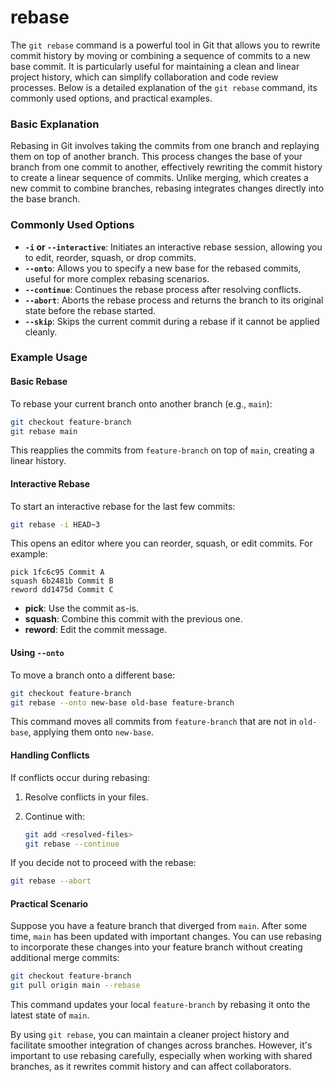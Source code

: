 # rebase

The `git rebase` command is a powerful tool in Git that allows you to rewrite commit history by moving or combining a sequence of commits to a new base commit. It is particularly useful for maintaining a clean and linear project history, which can simplify collaboration and code review processes. Below is a detailed explanation of the `git rebase` command, its commonly used options, and practical examples.

### Basic Explanation

Rebasing in Git involves taking the commits from one branch and replaying them on top of another branch. This process changes the base of your branch from one commit to another, effectively rewriting the commit history to create a linear sequence of commits. Unlike merging, which creates a new commit to combine branches, rebasing integrates changes directly into the base branch.

### Commonly Used Options

* **`-i` or `--interactive`**: Initiates an interactive rebase session, allowing you to edit, reorder, squash, or drop commits.
* **`--onto`**: Allows you to specify a new base for the rebased commits, useful for more complex rebasing scenarios.
* **`--continue`**: Continues the rebase process after resolving conflicts.
* **`--abort`**: Aborts the rebase process and returns the branch to its original state before the rebase started.
* **`--skip`**: Skips the current commit during a rebase if it cannot be applied cleanly.

### Example Usage

#### Basic Rebase

To rebase your current branch onto another branch (e.g., `main`):

```bash
git checkout feature-branch
git rebase main
```

This reapplies the commits from `feature-branch` on top of `main`, creating a linear history.

#### Interactive Rebase

To start an interactive rebase for the last few commits:

```bash
git rebase -i HEAD~3
```

This opens an editor where you can reorder, squash, or edit commits. For example:

```
pick 1fc6c95 Commit A
squash 6b2481b Commit B
reword dd1475d Commit C
```

* **pick**: Use the commit as-is.
* **squash**: Combine this commit with the previous one.
* **reword**: Edit the commit message.

#### Using `--onto`

To move a branch onto a different base:

```bash
git checkout feature-branch
git rebase --onto new-base old-base feature-branch
```

This command moves all commits from `feature-branch` that are not in `old-base`, applying them onto `new-base`.

#### Handling Conflicts

If conflicts occur during rebasing:

1. Resolve conflicts in your files.
2.  Continue with:

    ```bash
    git add <resolved-files>
    git rebase --continue
    ```

If you decide not to proceed with the rebase:

```bash
git rebase --abort
```

#### Practical Scenario

Suppose you have a feature branch that diverged from `main`. After some time, `main` has been updated with important changes. You can use rebasing to incorporate these changes into your feature branch without creating additional merge commits:

```bash
git checkout feature-branch
git pull origin main --rebase
```

This command updates your local `feature-branch` by rebasing it onto the latest state of `main`.

By using `git rebase`, you can maintain a cleaner project history and facilitate smoother integration of changes across branches. However, it's important to use rebasing carefully, especially when working with shared branches, as it rewrites commit history and can affect collaborators.
